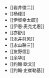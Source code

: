 - [[岩井俊二]]
- [[杨绛]]
- [[伊坂幸太郎]]
- [[伊恩·麦克尤恩]]
- [[亦舒]]
- [[永井荷风]]
- [[永山耕三]]
- [[友野信]]
- [[余华]]
- [[约翰·欧文]]
- [[约翰·史崔勒基]]